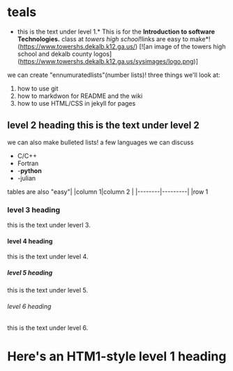 # teals

* this is the text under level 1.* This is for the **Introduction to software Technologies.**  class at *towers high school*!links are easy to make*!(https://www.towershs.dekalb.k12.ga.us/)
[![an image of the towers high school and dekalb county logos]   (https://www.towershs.dekalb.k12.ga.us/sysimages/logo.png)]

we can create "ennumuratedlists"(number lists)! three things we'll look at:
1. how to use git
2. how to markdwon for README and the wiki
3. how to use HTML/CSS in jekyll for pages
## level 2 heading this is the text under level 2 
we can also make bulleted lists! a few languages we can discuss
- C/C++
- Fortran
- -**python**
- -julian

tables are also "easy"|
|column 1|column 2 | 
|--------|---------|
|row 1
### level 3 heading

this is the text under leverl 3.

#### level 4 heading

this is the text under level 4.

##### level 5 heading 

this is the text under level 5.

###### level 6 heading 

this is the text under level 6.

<H1> Here's an HTM1-style level 1 heading </H1























